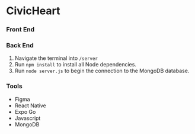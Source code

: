 # CivicHeart


### Front End

### Back End
1. Navigate the terminal into `/server`
2. Run `npm install` to install all Node dependencies.
3. Run `node server.js` to begin the connection to the MongoDB database.

### Tools
- Figma
- React Native
- Expo Go
- Javascript
- MongoDB